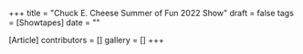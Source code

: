 +++
title = "Chuck E. Cheese Summer of Fun 2022 Show"
draft = false
tags = [Showtapes]
date = ""

[Article]
contributors = []
gallery = []
+++